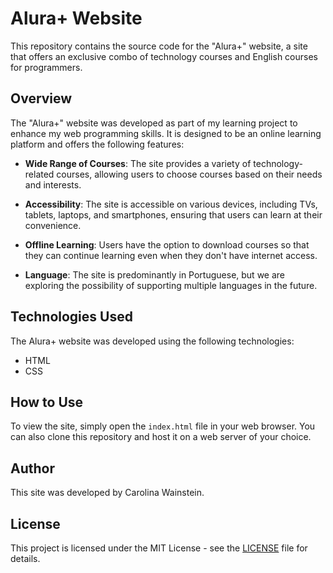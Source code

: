 # Alura+ Website

This repository contains the source code for the "Alura+" website, a site that offers an exclusive combo of technology courses and English courses for programmers.



## Overview

The "Alura+" website was developed as part of my learning project to enhance my web programming skills. It is designed to be an online learning platform and offers the following features:

- **Wide Range of Courses**: The site provides a variety of technology-related courses, allowing users to choose courses based on their needs and interests.

- **Accessibility**: The site is accessible on various devices, including TVs, tablets, laptops, and smartphones, ensuring that users can learn at their convenience.

- **Offline Learning**: Users have the option to download courses so that they can continue learning even when they don't have internet access.

- **Language**: The site is predominantly in Portuguese, but we are exploring the possibility of supporting multiple languages in the future.



## Technologies Used

The Alura+ website was developed using the following technologies:

- HTML
- CSS



## How to Use

To view the site, simply open the `index.html` file in your web browser. You can also clone this repository and host it on a web server of your choice.



## Author

This site was developed by Carolina Wainstein.



## License

This project is licensed under the MIT License - see the [LICENSE](LICENSE) file for details.

